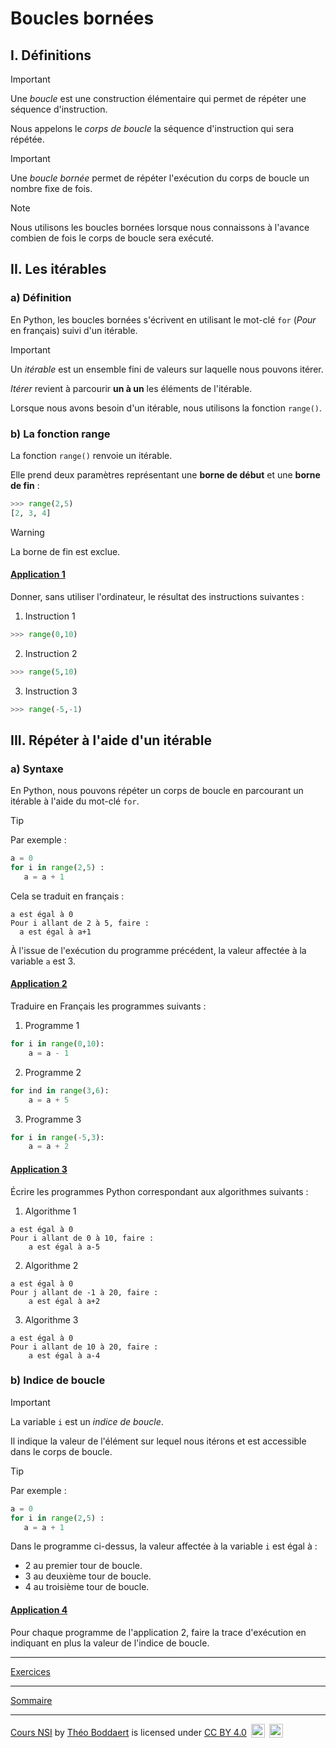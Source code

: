 # Boucles bornées

## I. Définitions

> [!IMPORTANT]
> Une *boucle* est une construction élémentaire qui permet de répéter une séquence d'instruction.
>
>Nous appelons le *corps de boucle* la séquence d'instruction qui sera répétée.

> [!IMPORTANT]
>Une *boucle bornée* permet de répéter l'exécution du corps de boucle un nombre fixe de fois.

>[!NOTE]
>Nous utilisons les boucles bornées lorsque nous connaissons à l'avance combien de fois le corps de boucle sera exécuté.

## II. Les itérables

### a) Définition

En Python, les boucles bornées s'écrivent en utilisant le mot-clé `for` (*Pour* en français) suivi d'un itérable.

> [!IMPORTANT]
>Un *itérable* est un ensemble fini de valeurs sur laquelle nous pouvons itérer.
>
>*Itérer* revient à parcourir **un à un** les éléments de l'itérable.

Lorsque nous avons besoin d'un itérable, nous utilisons la fonction `range()`.

### b) La fonction range

La fonction `range()` renvoie un itérable.

Elle prend deux paramètres représentant une **borne de début** et une **borne de fin** :

```python
>>> range(2,5)
[2, 3, 4]
```
>[!WARNING]
>La borne de fin est exclue.

#### <ins>Application 1</ins>

Donner, sans utiliser l'ordinateur, le résultat des instructions suivantes :

1. Instruction 1
```python
>>> range(0,10)
```

2. Instruction 2
```python
>>> range(5,10)
```

3. Instruction 3
```python
>>> range(-5,-1)
```

## III. Répéter à l'aide d'un itérable

### a) Syntaxe

En Python, nous pouvons répéter un corps de boucle en parcourant un itérable à l'aide du mot-clé `for`.

>[!TIP]
>Par exemple :
>```python
>a = 0
>for i in range(2,5) :
>    a = a + 1
>```
>
>Cela se traduit en français :
>```
>a est égal à 0
>Pour i allant de 2 à 5, faire :
>   a est égal à a+1
>```
>
>À l'issue de l'exécution du programme précédent, la valeur affectée à la variable `a` est $3$.

#### <ins>Application 2</ins>

Traduire en Français les programmes suivants :

1. Programme 1

```python
for i in range(0,10):
    a = a - 1
```

2. Programme 2

```python
for ind in range(3,6):
    a = a + 5
```

3. Programme 3

```python
for i in range(-5,3):
    a = a + 2
```

#### <ins>Application 3</ins>

Écrire les programmes Python correspondant aux algorithmes suivants :

1. Algorithme 1
```
a est égal à 0
Pour i allant de 0 à 10, faire :
    a est égal à a-5
```

2. Algorithme 2
```
a est égal à 0
Pour j allant de -1 à 20, faire :
    a est égal à a+2
```

3. Algorithme 3
```
a est égal à 0
Pour i allant de 10 à 20, faire :
    a est égal à a-4
```

### b) Indice de boucle

>[!IMPORTANT]
>La variable `i` est un *indice de boucle*. 
>
>Il indique la valeur de l'élément sur lequel nous itérons et est accessible dans le corps de boucle.

>[!TIP]
>Par exemple :
>```python
>a = 0
>for i in range(2,5) :
>    a = a + 1
>```
>
>Dans le programme ci-dessus, la valeur affectée à la variable `i` est égal à :
>
>- $2$ au premier tour de boucle.
>- $3$ au deuxième tour de boucle.
>- $4$ au troisième tour de boucle.

#### <ins>Application 4</ins>

Pour chaque programme de l'application $2$, faire la trace d'exécution en indiquant en plus la valeur de l'indice de boucle.

________

[Exercices](./Exercices/Exercices_boucles_bornees.md)

________

[Sommaire](./../../README.md)

___________

<p xmlns:cc="http://creativecommons.org/ns#" xmlns:dct="http://purl.org/dc/terms/"><a property="dct:title" rel="cc:attributionURL" href="https://github.com/boddaert/nsi">Cours NSI</a> by <a rel="cc:attributionURL dct:creator" property="cc:attributionName" href="https://github.com/boddaert">Théo Boddaert</a> is licensed under <a href="https://creativecommons.org/licenses/by/4.0/?ref=chooser-v1" target="_blank" rel="license noopener noreferrer" style="display:inline-block;">CC BY 4.0</a>  <img style="height:22px!important;margin-left:3px;vertical-align:text-bottom;" src="https://mirrors.creativecommons.org/presskit/icons/cc.svg?ref=chooser-v1" alt="">  <img style="height:22px!important;margin-left:3px;vertical-align:text-bottom;" src="https://mirrors.creativecommons.org/presskit/icons/by.svg?ref=chooser-v1" alt=""></p> 